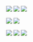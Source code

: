 
![](/img/gallery/beengcha.jpeg)
![](/img/gallery/8.jpeg)
![](/img/gallery/9.jpeg)

![](/img/gallery/1.jpeg)
![](/img/gallery/7.jpeg)

![](/img/gallery/4.jpeg)
![](/img/gallery/5.jpeg)
![](/img/gallery/6.jpeg)
